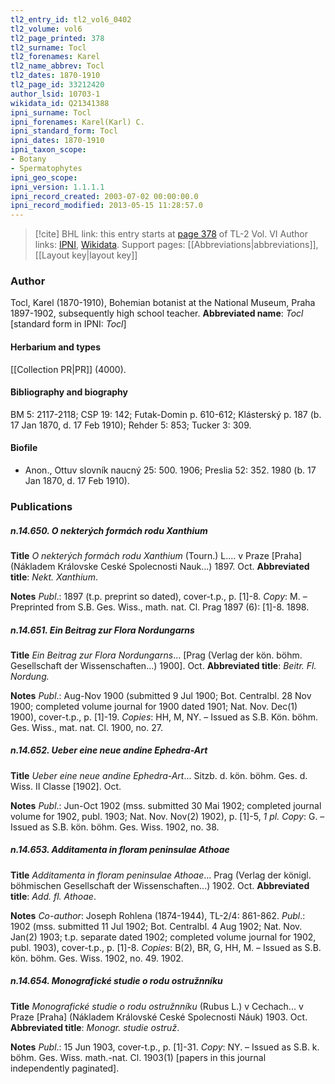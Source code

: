 ```yaml
---
tl2_entry_id: tl2_vol6_0402
tl2_volume: vol6
tl2_page_printed: 378
tl2_surname: Tocl
tl2_forenames: Karel
tl2_name_abbrev: Tocl
tl2_dates: 1870-1910
tl2_page_id: 33212420
author_lsid: 10703-1
wikidata_id: Q21341388
ipni_surname: Tocl
ipni_forenames: Karel(Karl) C.
ipni_standard_form: Tocl
ipni_dates: 1870-1910
ipni_taxon_scope: 
- Botany
- Spermatophytes
ipni_geo_scope: 
ipni_version: 1.1.1.1
ipni_record_created: 2003-07-02 00:00:00.0
ipni_record_modified: 2013-05-15 11:28:57.0
---
```


> [!cite] BHL link: this entry starts at [page 378](https://www.biodiversitylibrary.org/page/33212420) of TL-2 Vol. VI
> Author links: [IPNI](https://www.ipni.org/a/10703-1), [Wikidata](https://www.wikidata.org/wiki/Q21341388). Support pages: [[Abbreviations|abbreviations]], [[Layout key|layout key]]

### Author

Tocl, Karel (1870-1910), Bohemian botanist at the National Museum, Praha 1897-1902, subsequently high school teacher. 
**Abbreviated name**: *Tocl* \[standard form in IPNI: *Tocl*\]

#### Herbarium and types

[[Collection PR|PR]] (4000).

#### Bibliography and biography

BM 5: 2117-2118; CSP 19: 142; Futak-Domin p. 610-612; Klásterský p. 187 (b. 17 Jan 1870, d. 17 Feb 1910); Rehder 5: 853; Tucker 3: 309.

#### Biofile

- Anon., Ottuv slovník naucný 25: 500. 1906; Preslia 52: 352. 1980 (b. 17 Jan 1870, d. 17 Feb 1910).

### Publications

##### n.14.650. O nekterých formách rodu Xanthium

**Title**
*O nekterých formách rodu Xanthium* (Tourn.) L.... v Praze \[Praha\] (Nákladem Královske Ceské Spolecnosti Nauk...) 1897. Oct.
**Abbreviated title**: *Nekt. Xanthium*.

**Notes**
*Publ*.: 1897 (t.p. preprint so dated), cover-t.p., p. \[1\]-8. *Copy*: M. – Preprinted from S.B. Ges. Wiss., math. nat. Cl. Prag 1897 (6): \[1\]-8. 1898.

##### n.14.651. Ein Beitrag zur Flora Nordungarns

**Title**
*Ein Beitrag zur Flora Nordungarns*... \[Prag (Verlag der kön. böhm. Gesellschaft der Wissenschaften...) 1900\]. Oct.
**Abbreviated title**: *Beitr. Fl. Nordung.*

**Notes**
*Publ*.: Aug-Nov 1900 (submitted 9 Jul 1900; Bot. Centralbl. 28 Nov 1900; completed volume journal for 1900 dated 1901; Nat. Nov. Dec(1) 1900), cover-t.p., p. \[1\]-19.
*Copies*: HH, M, NY. – Issued as S.B. Kön. böhm. Ges. Wiss., mat. nat. Cl. 1900, no. 27.

##### n.14.652. Ueber eine neue andine Ephedra-Art

**Title**
*Ueber eine neue andine Ephedra-Art*... Sitzb. d. kön. böhm. Ges. d. Wiss. II Classe \[1902\]. Oct.

**Notes**
*Publ*.: Jun-Oct 1902 (mss. submitted 30 Mai 1902; completed journal volume for 1902, publ. 1903; Nat. Nov. Nov(2) 1902), p. \[1\]-5, *1 pl. Copy*: G. – Issued as S.B. kön. böhm. Ges. Wiss. 1902, no. 38.

##### n.14.653. Additamenta in floram peninsulae Athoae

**Title**
*Additamenta in floram peninsulae Athoae*... Prag (Verlag der königl. böhmischen Gesellschaft der Wissenschaften...) 1902. Oct.
**Abbreviated title**: *Add. fl. Athoae*.

**Notes**
*Co-author*: Joseph Rohlena (1874-1944), TL-2/4: 861-862.
*Publ*.: 1902 (mss. submitted 11 Jul 1902; Bot. Centralbl. 4 Aug 1902; Nat. Nov. Jan(2) 1903; t.p. separate dated 1902; completed volume journal for 1902, publ. 1903), cover-t.p., p. \[1\]-8. *Copies*: B(2), BR, G, HH, M. – Issued as S.B. kön. böhm. Ges. Wiss. 1902, no. 49. 1902.

##### n.14.654. Monografické studie o rodu ostružnníku

**Title**
*Monografické studie o rodu ostružnníku* (Rubus L.) v Cechach... v Praze \[Praha\] (Nákladem Královské Ceské Spolecnosti Náuk) 1903. Oct.
**Abbreviated title**: *Monogr. studie ostruž*.

**Notes**
*Publ*.: 15 Jun 1903, cover-t.p., p. \[1\]-31. *Copy*: NY. – Issued as S.B. k. böhm. Ges. Wiss.
math.-nat. Cl. 1903(1) \[papers in this journal independently paginated\].

